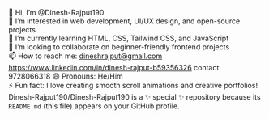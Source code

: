 👋 Hi, I’m @Dinesh-Rajput190  
👀 I’m interested in web development, UI/UX design, and open-source projects  
🌱 I’m currently learning HTML, CSS, Tailwind CSS, and JavaScript  
💞️ I’m looking to collaborate on beginner-friendly frontend projects  
📫 How to reach me: dineshrajput@gmail.com  
https://www.linkedin.com/in/dinesh-rajput-b59356326
contact: 9728066318 
😄 Pronouns: He/Him  
⚡ Fun fact: I love creating smooth scroll animations and creative portfolios!
Dinesh-Rajput190/Dinesh-Rajput190 is a ✨ special ✨ repository because its `README.md` (this file) appears on your GitHub profile.

